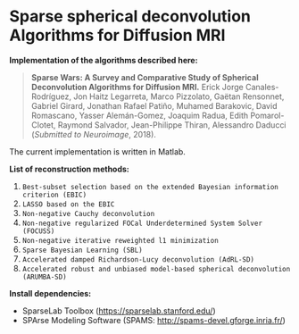 # Sparse spherical deconvolution Algorithms for Diffusion MRI

**Implementation of the algorithms described here:**

> **Sparse Wars: A Survey and Comparative Study of Spherical Deconvolution Algorithms for Diffusion MRI.**
Erick Jorge Canales-Rodríguez, Jon Haitz Legarreta, Marco Pizzolato, Gaëtan Rensonnet, Gabriel Girard, Jonathan Rafael Patiño, Muhamed Barakovic, David Romascano, Yasser Alemán-Gomez, Joaquim Radua, Edith Pomarol-Clotet, Raymond Salvador, Jean-Philippe Thiran, Alessandro Daducci (*Submitted to Neuroimage*, 2018).

The current implementation is written in Matlab.

**List of reconstruction methods:**
1. `Best-subset selection based on the extended Bayesian information criterion (EBIC)`
2. `LASSO based on the EBIC`
3. `Non-negative Cauchy deconvolution`
4. `Non-negative regularized FOCal Underdetermined System Solver (FOCUSS)`
5. `Non-negative iterative reweighted l1 minimization`
6. `Sparse Bayesian Learning (SBL)`
7. `Accelerated damped Richardson-Lucy deconvolution (AdRL-SD)`
8. `Accelerated robust and unbiased model-based spherical deconvolution (ARUMBA-SD)`


**Install dependencies:**
- SparseLab Toolbox (https://sparselab.stanford.edu/)
- SPArse Modeling Software (SPAMS: http://spams-devel.gforge.inria.fr/) 
